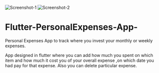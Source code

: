 ![Screenshot-1](https://user-images.githubusercontent.com/62950811/211346918-89eaa796-7005-433d-a560-8a1c113a3c3c.jpg)
![Screenshot-2](https://user-images.githubusercontent.com/62950811/211346932-e59829e1-ed8f-4283-b18f-d9010580039a.jpg)
# Flutter-PersonalExpenses-App-
Personal Expenses App to track where you invest your monthly or weekly expenses.

App designed in flutter where you can add how much you spent on which item and how much it cost you of your overall expense ,on which date you had pay for that expense.
Also you can delete particular expense.
